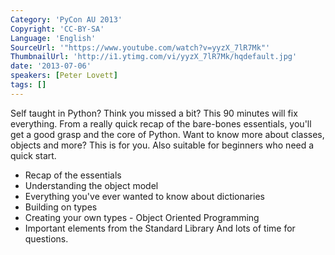 ```yaml
---
Category: 'PyCon AU 2013'
Copyright: 'CC-BY-SA'
Language: 'English'
SourceUrl: '"https://www.youtube.com/watch?v=yyzX_7lR7Mk"'
ThumbnailUrl: 'http://i1.ytimg.com/vi/yyzX_7lR7Mk/hqdefault.jpg'
date: '2013-07-06'
speakers: [Peter Lovett]
tags: []
---
```

Self taught in Python? Think you missed a bit? This 90 minutes will fix everything. From a really quick recap of the bare-bones essentials, you'll get a good grasp and the core of Python. Want to know more about classes, objects and more? This is for you. Also suitable for beginners who need a quick start.
* Recap of the essentials
* Understanding the object model
* Everything you've ever wanted to know about dictionaries
* Building on types
* Creating your own types - Object Oriented Programming
* Important elements from the Standard Library
And lots of time for questions.